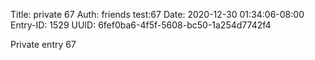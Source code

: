 Title: private 67
Auth: friends test:67
Date: 2020-12-30 01:34:06-08:00
Entry-ID: 1529
UUID: 6fef0ba6-4f5f-5608-bc50-1a254d7742f4

Private entry 67